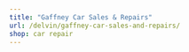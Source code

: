 ```yaml
---
title: "Gaffney Car Sales & Repairs"
url: /delvin/gaffney-car-sales-and-repairs/
shop: car repair
---
```

